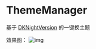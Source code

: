 # ThemeManager
基于 [DKNightVersion](https://github.com/Draveness/DKNightVersion)  的一键换主题

效果图：
![img](https://github.com/asameLiao/ThemeManager/blob/master/%E6%8D%A2%E8%82%A4.gif)
